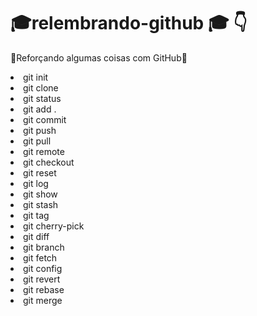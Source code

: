 # :mortar_board:relembrando-github :mortar_board: :point_down:
:sparkler:Reforçando algumas coisas com GitHub:sparkler:

<li>git init</li>           
<li>git clone</li>
<li>git status</li>
<li>git add .</li>
<li>git commit</li>
<li>git push</li>
<li>git pull</li>
<li>git remote</li>
<li>git checkout</li>
<li>git reset</li>
<li>git log</li>
<li>git show</li>
<li>git stash</li>
<li>git tag</li>
<li>git cherry-pick</li>
<li>git diff</li>
<li>git branch</li>
<li>git fetch</li>
<li>git config</li>
<li>git revert</li>
<li>git rebase</li>
<li>git merge</li>
